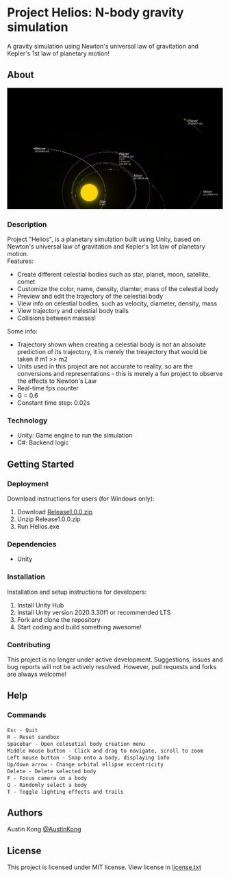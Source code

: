 # Project Helios: N-body gravity simulation
A gravity simulation using Newton's universal law of gravitation and Kepler's 1st law of planetary motion!
## About
![GIF](Helios.gif)
### Description
Project "Helios", is a planetary simulation built using Unity, based on Newton's universal law of gravitation and Kepler's 1st law of planetary motion.
<br>
Features:
* Create different celestial bodies such as star, planet, moon, satellite, comet
* Customize the color, name, density, diamter, mass of the celestial body
* Preview and edit the trajectory of the celestial body
* View info on celestial bodies, such as velocity, diameter, density, mass
* View trajectory and celestial body trails
* Collisions between masses!

Some info:

* Trajectory shown when creating a celestial body is not an absolute prediction of its trajectory, it is merely the treajectory that would be taken if m1 >> m2
* Units used in this project are not accurate to reality, so are the conversions and representations - this is merely a fun project to observe the effects to Newton's Law
* Real-time fps counter
* G = 0.6
* Constant time step: 0.02s
### Technology
* Unity: Game engine to run the simulation
* C#: Backend logic
## Getting Started
### Deployment
Download instructions for users (for Windows only):
1. Download [Release1.0.0.zip](https://github.com/AustinKong/Helios/releases/tag/1.0.0)
2. Unzip Release1.0.0.zip
3. Run Helios.exe
### Dependencies
* Unity
### Installation
Installation and setup instructions for developers:
1. Install Unity Hub
2. Install Unity version 2020.3.30f1 or recommended LTS
3. Fork and clone the repository
4. Start coding and build something awesome!
### Contributing
This project is no longer under active development. Suggestions, issues and bug reports will not be actively resolved. However, pull requests and forks are always welcome!
## Help
### Commands
	Esc - Quit
	R - Reset sandbox
	Spacebar - Open celesetial body creation menu
	Middle mouse button - Click and drag to navigate, scroll to zoom
	Left mouse button - Snap onto a body, displaying info
	Up/down arrow - Change orbital ellipse eccentricity
	Delete - Delete selected body
	F - Focus camera on a body
	Q - Randomly select a body
 	T - Toggle lighting effects and trails
## Authors
Austin Kong [@AustinKong](https://github.com/AustinKong)
## License
This project is licensed under MIT license. View license in [license.txt](license.txt)
